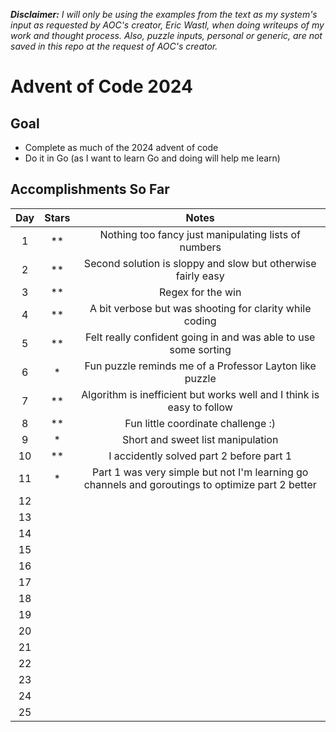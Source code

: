 **_Disclaimer:_** _I will only be using the examples from the text as my system's input as requested by AOC's creator, Eric Wastl, when doing writeups of my work and thought process. Also, puzzle inputs, personal or generic, are not saved in this repo at the request of AOC's creator._

# Advent of Code 2024

## Goal

- Complete as much of the 2024 advent of code
- Do it in Go (as I want to learn Go and doing will help me learn)

## Accomplishments So Far

| Day | Stars |                                              Notes                                               |
| :-: | :---: | :----------------------------------------------------------------------------------------------: |
|  1  | \*\*  |                       Nothing too fancy just manipulating lists of numbers                       |
|  2  | \*\*  |                   Second solution is sloppy and slow but otherwise fairly easy                   |
|  3  | \*\*  |                                        Regex for the win                                         |
|  4  | \*\*  |                     A bit verbose but was shooting for clarity while coding                      |
|  5  | \*\*  |                 Felt really confident going in and was able to use some sorting                  |
|  6  |  \*   |                     Fun puzzle reminds me of a Professor Layton like puzzle                      |
|  7  | \*\*  |              Algorithm is inefficient but works well and I think is easy to follow               |
|  8  | \*\*  |                                Fun little coordinate challenge :)                                |
|  9  |  \*   |                                Short and sweet list manipulation                                 |
| 10  | \*\*  |                             I accidently solved part 2 before part 1                             |
| 11  |  \*   | Part 1 was very simple but not I'm learning go channels and goroutings to optimize part 2 better |
| 12  |       |
| 13  |       |
| 14  |       |
| 15  |       |
| 16  |       |
| 17  |       |
| 18  |       |
| 19  |       |
| 20  |       |
| 21  |       |
| 22  |       |
| 23  |       |
| 24  |       |
| 25  |       |
